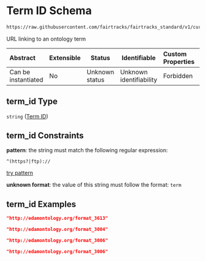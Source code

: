 # Term ID Schema

```txt
https://raw.githubusercontent.com/fairtracks/fairtracks_standard/v1/current/json/schema/fairtracks_track.schema.json#/properties/file_format/properties/term_id
```

URL linking to an ontology term


| Abstract            | Extensible | Status         | Identifiable            | Custom Properties | Additional Properties | Access Restrictions | Defined In                                                                                           |
| :------------------ | ---------- | -------------- | ----------------------- | :---------------- | --------------------- | ------------------- | ---------------------------------------------------------------------------------------------------- |
| Can be instantiated | No         | Unknown status | Unknown identifiability | Forbidden         | Allowed               | none                | [fairtracks_track.schema.json\*](../json/schema/fairtracks_track.schema.json "open original schema") |

## term_id Type

`string` ([Term ID](fairtracks_track-properties-file-format-properties-term-id.md))

## term_id Constraints

**pattern**: the string must match the following regular expression: 

```regexp
^(https?|ftp)://
```

[try pattern](https://regexr.com/?expression=%5E(https%3F%7Cftp)%3A%2F%2F "try regular expression with regexr.com")

**unknown format**: the value of this string must follow the format: `term`

## term_id Examples

```json
"http://edamontology.org/format_3613"
```

```json
"http://edamontology.org/format_3004"
```

```json
"http://edamontology.org/format_3006"
```

```json
"http://edamontology.org/format_3006"
```
